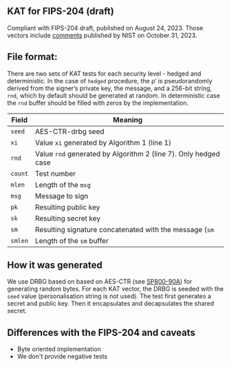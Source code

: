 ## KAT for FIPS-204 (draft)

Compliant with FIPS-204 draft, published on August 24, 2023.
Those vectors include [comments](https://csrc.nist.gov/Projects/post-quantum-cryptography/post-quantum-cryptography-standardization/example-files) published by NIST on October 31, 2023.

## File format:

There are two sets of KAT tests for each security level - hedged and deterministic. In the case
of ``hedged`` procedure, the ρ′ is pseudorandomly derived from the signer’s private key, the message,
and a 256-bit string, ``rnd``, which by default should be generated at random. In deterministic case
the ``rnd`` buffer should be filled with zeros by the implementation.

| Field     | Meaning                                                              |
|-----------|----------------------------------------------------------------------|
| ``seed``  | AES-CTR-drbg seed                                                    |
| ``xi``    | Value ``xi`` generated by Algorithm 1 (line 1)                       |
| ``rnd``   | Value ``rnd`` generated by Algorithm 2 (line 7). Only hedged case    |
| ``count`` | Test number                                                          |
| ``mlen``  | Length of the ``msg``                                                |
| ``msg``   | Message to sign                                                      |
| ``pk``    | Resulting public key                                                 |
| ``sk``    | Resulting secret key                                                 |
| ``sm``    | Resulting signature concatenated with the message (``sm`` | ``msg``) |
| ``smlen`` | Length of the ``sm`` buffer                                          |

## How it was generated

We use DRBG based on based on AES-CTR (see [SP800-90A](https://nvlpubs.nist.gov/nistpubs/SpecialPublications/NIST.SP.800-90Ar1.pdf)) for generating random bytes. For each KAT vector, the DRBG is seeded with the ``seed`` value (personalisation string is not used). The test first generates a secret and public key. Then it encapsulates and decapsulates the shared secret.

## Differences with the FIPS-204 and caveats
* Byte oriented implementation
* We don't provide negative tests
